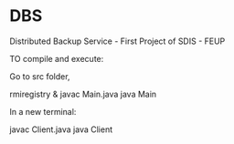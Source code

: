 # DBS
Distributed Backup Service - First Project of SDIS - FEUP

TO compile and execute:

Go to src folder,

rmiregistry &
javac Main.java
java Main

In a new terminal:

javac Client.java
java Client
